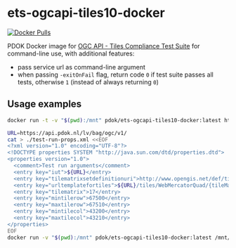 # ets-ogcapi-tiles10-docker

[![Docker Pulls](https://badgen.net/docker/pulls/pdok/ets-ogcapi-tiles10-docker?icon=docker&label=pulls)](https://hub.docker.com/r/pdok/ets-ogcapi-tiles10-docker/)

PDOK Docker image for [OGC API - Tiles Compliance Test Suite](https://github.com/opengeospatial/ets-ogcapi-tiles10) for command-line use, with additional features:

- pass service url as command-line argument
- when passing `-exitOnFail` flag, return code `0` if test suite passes all tests, otherwise `1` (instead of always returning `0`)

## Usage examples

```bash
docker run -t -v "$(pwd):/mnt" pdok/ets-ogcapi-tiles10-docker:latest https://api.pdok.nl/lv/bag/ogc/v1/ --generateHtmlReport true --outputDir /mnt/output --exitOnFail --prettyPrint
```

```bash
URL=https://api.pdok.nl/lv/bag/ogc/v1/
cat > ./test-run-props.xml <<EOF
<?xml version="1.0" encoding="UTF-8"?>
<!DOCTYPE properties SYSTEM "http://java.sun.com/dtd/properties.dtd">
<properties version="1.0">
  <comment>Test run arguments</comment>
  <entry key="iut">${URL}</entry>
  <entry key="tilematrixsetdefinitionuri">http://www.opengis.net/def/tilematrixset/OGC/1.0/WebMercatorQuad</entry>
  <entry key="urltemplatefortiles">${URL}/tiles/WebMercatorQuad/{tileMatrix}/{tileRow}/{tileCol}?f=mvt</entry>
  <entry key="tilematrix">17</entry>
  <entry key="mintilerow">67500</entry>
  <entry key="maxtilerow">67510</entry>
  <entry key="mintilecol">43200</entry>
  <entry key="maxtilecol">43210</entry>
</properties>
EOF
docker run -v "$(pwd):/mnt" pdok/ets-ogcapi-tiles10-docker:latest /mnt/test-run-props.xml --generateHtmlReport true --outputDir /mnt/output
```
